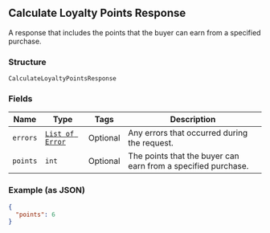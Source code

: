 ## Calculate Loyalty Points Response

A response that includes the points that the buyer can earn from 
a specified purchase.

### Structure

`CalculateLoyaltyPointsResponse`

### Fields

| Name | Type | Tags | Description |
|  --- | --- | --- | --- |
| `errors` | [`List of Error`](/doc/models/error.md) | Optional | Any errors that occurred during the request. |
| `points` | `int` | Optional | The points that the buyer can earn from a specified purchase. |

### Example (as JSON)

```json
{
  "points": 6
}
```

